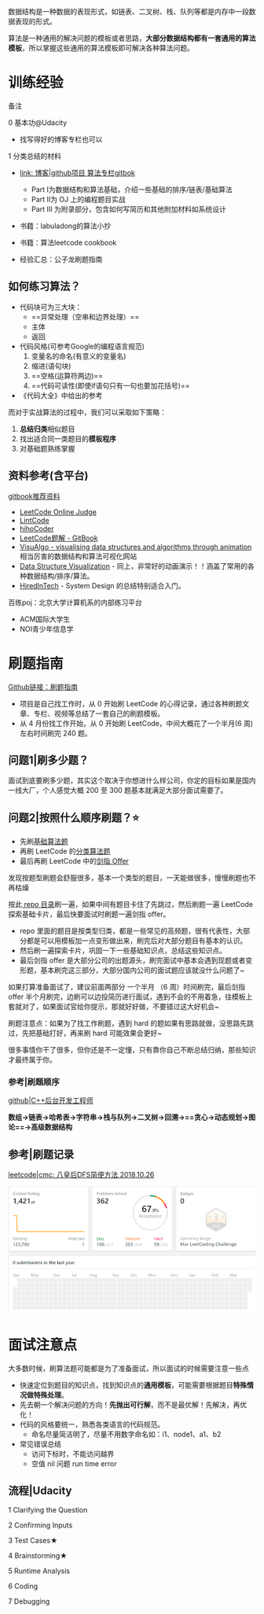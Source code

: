 数据结构是一种数据的表现形式，如链表、二叉树、栈、队列等都是内存中一段数据表现的形式。 

算法是一种通用的解决问题的模板或者思路，**大部分数据结构都有一套通用的算法模板**，所以掌握这些通用的算法模板即可解决各种算法问题。



# 训练经验

备注

0 基本功@Udacity

- 找写得好的博客专栏也可以

1 分类总结的材料

- [link: 博客|github项目 算法专栏gitbok](https://algorithm.yuanbin.me/zh-hans/problem_misc/)
  - Part I为数据结构和算法基础，介绍一些基础的排序/链表/基础算法
  - Part II为 OJ 上的编程题目实战
  - Part III 为附录部分，包含如何写简历和其他附加材料如系统设计

- 书籍：labuladong的算法小抄
- 书籍：算法leetcode cookbook
- 经验汇总：公子龙刷题指南



## 如何练习算法？

- 代码块可为三大块：
  - ==异常处理（空串和边界处理）==
  - 主体
  - 返回
- 代码风格(可参考Google的编程语言规范)
  1. 变量名的命名(有意义的变量名)
  2. 缩进(语句块)
  3. ==空格(运算符两边)==
  4. ==代码可读性(即使if语句只有一句也要加花括号)==
- 《代码大全》中给出的参考



而对于实战算法的过程中，我们可以采取如下策略：

1. **总结归类**相似题目
2. 找出适合同一类题目的**模板程序**
3. 对基础题熟练掌握



## 资料参考(含平台)

[gitbook推荐资料](https://algorithm.yuanbin.me/zh-hans/)

- [LeetCode Online Judge](https://leetcode.com/) 
- [LintCode](http://www.lintcode.com/) 
- [hihoCoder](http://hihocoder.com/) 
- [LeetCode题解 - GitBook](https://www.gitbook.com/book/siddontang/leetcode-solution/details) 
- [VisuAlgo - visualising data structures and algorithms through animation](http://www.comp.nus.edu.sg/~stevenha/visualization/index.html)  相当厉害的数据结构和算法可视化网站
- [Data Structure Visualization](http://www.cs.usfca.edu/~galles/visualization/Algorithms.html) - 同上，非常好的动画演示！！涵盖了常用的各种数据结构/排序/算法。
- [HiredInTech](http://www.hiredintech.com/) - System Design 的总结特别适合入门。



百练poj：北京大学计算机系的内部练习平台

- ACM国际大学生
- NOI青少年信息学

# 刷题指南

[Github链接：刷题指南](https://github.com/greyireland/algorithm-pattern)

- 项目是自己找工作时，从 0 开始刷 LeetCode 的心得记录，通过各种刷题文章、专栏、视频等总结了一套自己的刷题模板。
- 从 4 月份找工作开始，从 0 开始刷 LeetCode，中间大概花了一个半月(6 周)左右时间刷完 240 题。

## 问题1|刷多少题？

面试到底要刷多少题，其实这个取决于你想进什么样公司，你定的目标如果是国内一线大厂，个人感觉大概 200 至 300 题基本就满足大部分面试需要了。



## 问题2|按照什么顺序刷题？⭐

- 先刷[基础算法题](https://greyireland.gitbook.io/algorithm-pattern/)
- 再刷 LeetCode 的[分类算法题](https://leetcode-cn.com/explore/)
- 最后再刷 LeetCode 中的[剑指 Offer](https://leetcode-cn.com/problemset/lcof/)



发现按题型刷题会舒服很多，基本一个类型的题目，一天能做很多，慢慢刷题也不再枯燥



按此[ repo 目录](https://github.com/greyireland/algorithm-pattern)刷一遍，如果中间有题目卡住了先跳过，然后刷题一遍 LeetCode 探索基础卡片，最后快要面试时刷题一遍剑指 offer。

- repo 里面的题目是按类型归类，都是一些常见的高频题，很有代表性，大部分都是可以用模板加一点变形做出来，刷完后对大部分题目有基本的认识。
- 然后刷一遍探索卡片，巩固一下一些基础知识点，总结这些知识点。
- 最后剑指 offer 是大部分公司的出题源头，刷完面试中基本会遇到现题或者变形题，基本刷完这三部分，大部分国内公司的面试题应该就没什么问题了~



如果打算准备面试了，建议前面两部分 一个半月 （6 周）时间刷完，最后剑指 offer 半个月刷完，边刷可以边投简历进行面试，遇到不会的不用着急，往模板上套就对了，如果面试官给你提示，那就好好做，不要错过这大好机会~



刷题注意点：如果为了找工作刷题，遇到 hard 的题如果有思路就做，没思路先跳过，先把基础打好，再来刷 hard 可能效果会更好~

很多事情你干了很多，但你还是不一定懂，只有靠你自己不断总结归纳，那些知识才最终属于你。



### 参考|刷题顺序

[github|C++后台开发工程师](https://github.com/youngyangyang04)

**数组->链表->哈希表->字符串->栈与队列->二叉树->回溯->==贪心->动态规划->图论==->高级数据结构**





## 参考|刷题记录

[leetcode|cmc: 八皇后DFS简便方法 2018.10.26](https://leetcode.com/cmc/)

![image-20210330115014440](https://raw.githubusercontent.com/DaiDuncan/PicUploader/main/img2/20210330115014.png)



# 面试注意点

大多数时候，刷算法题可能都是为了准备面试，所以面试的时候需要注意一些点

- 快速定位到题目的知识点，找到知识点的**通用模板**，可能需要根据题目**特殊情况做特殊处理**。
- 先去朝一个解决问题的方向！**先抛出可行解**，而不是最优解！先解决，再优化！
- 代码的风格要统一，熟悉各类语言的代码规范。
  - 命名尽量简洁明了，尽量不用数字命名如：i1、node1、a1、b2
- 常见错误总结
  - 访问下标时，不能访问越界
  - 空值 nil 问题 run time error



## 流程|Udacity

1 Clarifying the Question

2 Confirming Inputs

3 Test Cases★

4 Brainstorming★

5 Runtime Analysis

6 Coding

7 Debugging